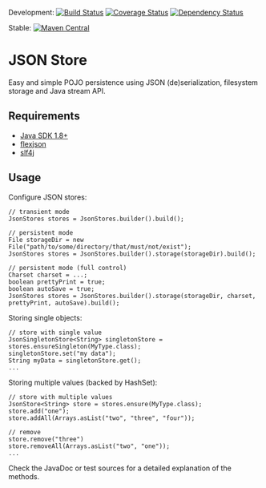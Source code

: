 Development: [![Build Status](https://secure.travis-ci.org/christiangroth/json-store.svg)](http://travis-ci.org/christiangroth/json-store)
[![Coverage Status](https://coveralls.io/repos/christiangroth/json-store/badge.svg?branch=develop)](https://coveralls.io/r/christiangroth/json-store?branch=develop)
[![Dependency Status](https://www.versioneye.com/user/projects/551efcaf971f7847ca0003e2/badge.svg?style=flat)](https://www.versioneye.com/user/projects/551efcaf971f7847ca0003e2)

Stable: [![Maven Central](https://maven-badges.herokuapp.com/maven-central/de.chrgroth.json-store/json-store/badge.svg)](http://search.maven.org/#artifactdetails|de.chrgroth.json-store|json-store)

JSON Store
=====================
Easy and simple POJO persistence using JSON (de)serialization, filesystem storage and Java stream API.

Requirements
------------

- [Java SDK 1.8+][1]
- [flexjson][2]
- [slf4j][3]

Usage
-----

Configure JSON stores:
	
	// transient mode
	JsonStores stores = JsonStores.builder().build();
	
	// persistent mode
	File storageDir = new File("path/to/some/directory/that/must/not/exist");
	JsonStores stores = JsonStores.builder().storage(storageDir).build();
	
	// persistent mode (full control)
	Charset charset = ...;
	boolean prettyPrint = true;
	boolean autoSave = true;
	JsonStores stores = JsonStores.builder().storage(storageDir, charset, prettyPrint, autoSave).build();

Storing single objects:

	// store with single value
	JsonSingletonStore<String> singletonStore = stores.ensureSingleton(MyType.class);	
	singletonStore.set("my data");
	String myData = singletonStore.get();
	...

Storing multiple values (backed by HashSet<T>):
	
	// store with multiple values
	JsonStore<String> store = stores.ensure(MyType.class);
	store.add("one");
	store.addAll(Arrays.asList("two", "three", "four"));
	
	// remove
	store.remove("three")
	store.removeAll(Arrays.asList("two", "one"));
	...

Check the JavaDoc or test sources for a detailed explanation of the methods.

[1]: http://www.oracle.com/technetwork/java/javase/downloads/index.html
[2]: http://flexjson.sourceforge.net/
[3]: http://www.slf4j.org/